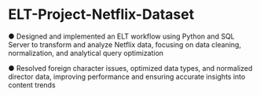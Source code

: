 # ELT-Project-Netflix-Dataset

● Designed and implemented an ELT workflow using Python and SQL Server to transform and analyze Netflix data, focusing on data cleaning, normalization, and analytical query optimization

● Resolved foreign character issues, optimized data types, and normalized director data, improving performance and ensuring accurate insights into content trends
